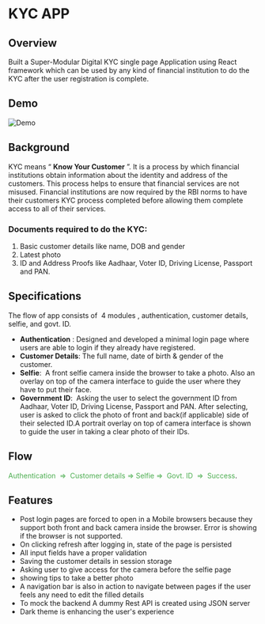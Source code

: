 # KYC APP
## Overview
Built a Super-Modular Digital KYC ​single page Application using React framework which can be used by any kind of financial institution to do the KYC after the user registration is complete.

## Demo
![Demo](https://user-images.githubusercontent.com/45638058/80860521-abdabe80-8c85-11ea-9452-2628fce6d5a2.gif)

## Background
KYC means “​ **Know Your Customer​** ”. It is a process by which financial institutions obtain information about the identity and address of the customers. This process helps to ensure that financial services are not misused. Financial institutions are now required by the RBI norms to have their customers KYC process completed before allowing them complete access to all of their services.    
### Documents required to do the KYC:      
1. Basic customer details like name, DOB and gender
2. Latest photo
3. ID and Address Proofs like Aadhaar, Voter ID, Driving License, Passport and PAN.   

## Specifications
The flow of app consists of ​ 4 modules​ , authentication, customer details, selfie, and govt. ID.    
* **Authentication​** : Designed and developed a minimal login page where users are able to login if they already have registered.    
* **Customer Details**: The full name, date of birth & gender of the customer.    
* **Selfie**: ​ A front selfie camera ​inside the browser to take a photo. Also an overlay on top of the camera interface to guide the user where they have to put their face.    
* **Government ID**: ​ Asking the user to select the government ID from Aadhaar, Voter ID, Driving License, Passport and PAN. After selecting, user is asked to click the photo of front and back(if applicable) side of their selected ID.A portrait overlay on top of camera interface is shown to guide the user in taking a clear photo of their IDs.

## Flow
<span style="color:#4BAD4F"> Authentication ​ => ​ Customer details ​ => Selfie => ​ Govt. ID ​ => ​ Success</span>.     
 
## Features
* Post login pages are forced to open in a Mobile browsers because they support both front and back camera inside the browser. Error is showing if the browser is not supported.
* On clicking refresh after logging in, state of the page is persisted
* All input fields have a proper validation
* Saving the customer details in session storage
* Asking user to give access for the camera before the selfie page
* showing tips to take a better photo
* A navigation bar is also in action to navigate between pages if the user feels any need to edit the filled details
* To mock the backend A dummy Rest API is created using JSON server
* Dark theme is enhancing the user's experience














